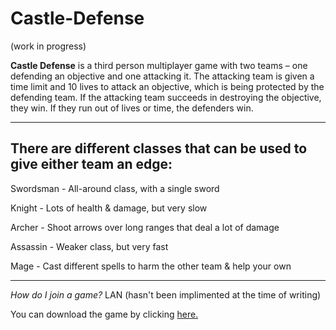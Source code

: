 # Castle-Defense

(work in progress)

**Castle Defense** is a third person multiplayer game with two teams – one defending an objective and one attacking it. The attacking team is given a time limit and 10 lives to attack an objective, which is being protected by the defending team. If the attacking team succeeds in destroying the objective, they win. If they run out of lives or time, the defenders win. 

---------------------------------------------------

There are different classes that can be used to give either team an edge:
----
Swordsman - All-around class, with a single sword

Knight - Lots of health & damage, but very slow

Archer - Shoot arrows over long ranges that deal a lot of damage

Assassin - Weaker class, but very fast

Mage - Cast different spells to harm the other team & help your own

-----------

_How do I join a game?_
LAN (hasn't been implimented at the time of writing)

You can download the game by clicking [here.](https://github.com/castledefensegame/castle-defense/releases)
